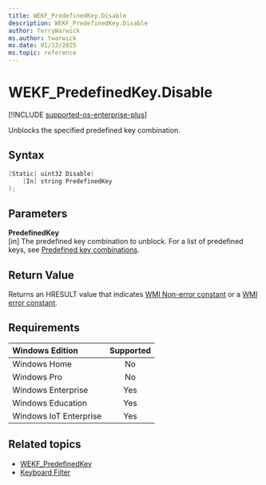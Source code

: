 ```yaml
---
title: WEKF_PredefinedKey.Disable
description: WEKF_PredefinedKey.Disable
author: TerryWarwick
ms.author: twarwick
ms.date: 01/13/2025
ms.topic: reference
---
```


# WEKF_PredefinedKey.Disable

[!INCLUDE [supported-os-enterprise-plus](../../../includes/iot/supported-os-enterprise-plus.md)]

Unblocks the specified predefined key combination.

## Syntax

```powershell
[Static] uint32 Disable(
    [In] string PredefinedKey
);
```

## Parameters

**PredefinedKey**</br>\[in\] The predefined key combination to unblock. For a list of predefined keys, see [Predefined key combinations](predefined-key-combinations.md).

## Return Value

Returns an HRESULT value that indicates [WMI Non-error constant](/windows/win32/wmisdk/wmi-non-error-constants) or a [WMI error constant](/windows/win32/wmisdk/wmi-error-constants).

## Requirements

| Windows Edition        | Supported |
|:-----------------------|:---------:|
| Windows Home           | No        |
| Windows Pro            | No        |
| Windows Enterprise     | Yes       |
| Windows Education      | Yes       |
| Windows IoT Enterprise | Yes       |

## Related topics

- [WEKF_PredefinedKey](wekf-predefinedkey.md)
- [Keyboard Filter](index.md)
